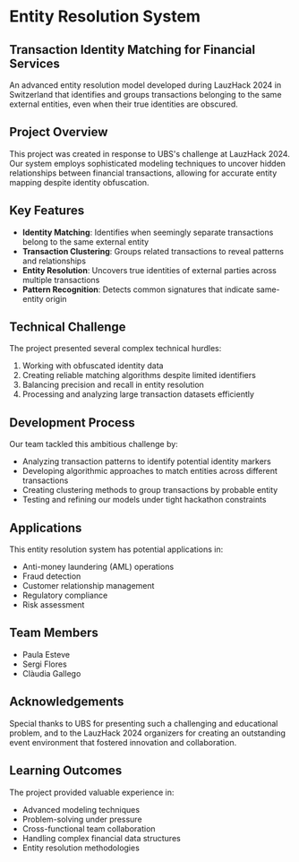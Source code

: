 # Entity Resolution System

## Transaction Identity Matching for Financial Services

An advanced entity resolution model developed during LauzHack 2024 in Switzerland that identifies and groups transactions belonging to the same external entities, even when their true identities are obscured.

## Project Overview

This project was created in response to UBS's challenge at LauzHack 2024. Our system employs sophisticated modeling techniques to uncover hidden relationships between financial transactions, allowing for accurate entity mapping despite identity obfuscation.

## Key Features

- **Identity Matching**: Identifies when seemingly separate transactions belong to the same external entity
- **Transaction Clustering**: Groups related transactions to reveal patterns and relationships
- **Entity Resolution**: Uncovers true identities of external parties across multiple transactions
- **Pattern Recognition**: Detects common signatures that indicate same-entity origin

## Technical Challenge

The project presented several complex technical hurdles:
1. Working with obfuscated identity data
2. Creating reliable matching algorithms despite limited identifiers
3. Balancing precision and recall in entity resolution
4. Processing and analyzing large transaction datasets efficiently

## Development Process

Our team tackled this ambitious challenge by:
- Analyzing transaction patterns to identify potential identity markers
- Developing algorithmic approaches to match entities across different transactions
- Creating clustering methods to group transactions by probable entity
- Testing and refining our models under tight hackathon constraints

## Applications

This entity resolution system has potential applications in:
- Anti-money laundering (AML) operations
- Fraud detection
- Customer relationship management
- Regulatory compliance
- Risk assessment

## Team Members

- Paula Esteve
- Sergi Flores
- Clàudia Gallego

## Acknowledgements

Special thanks to UBS for presenting such a challenging and educational problem, and to the LauzHack 2024 organizers for creating an outstanding event environment that fostered innovation and collaboration.

## Learning Outcomes

The project provided valuable experience in:
- Advanced modeling techniques
- Problem-solving under pressure
- Cross-functional team collaboration
- Handling complex financial data structures
- Entity resolution methodologies
